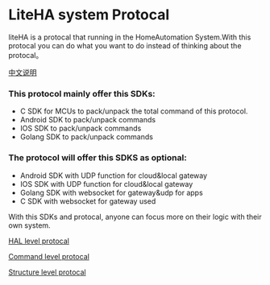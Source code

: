 # LiteHA system Protocal

liteHA is a protocal that running in the HomeAutomation System.With this protocal you can do what you want to do instead of thinking about the protocal。

[中文说明](https://github.com/fghjhuang/LiteHA_Protocal/blob/master/README_CHN.md)

### This protocol mainly offer this SDKs:

* C SDK for MCUs to pack/unpack the total command of this protocol.
* Android SDK to pack/unpack commands
* IOS SDK to pack/unpack commands
* Golang SDK to pack/unpack commands

### The protocol will offer this SDKS as optional:

* Android SDK with UDP function for cloud&local gateway
* IOS SDK with UDP function for cloud&local gateway
* Golang SDK with websocket for gateway&udp for apps
* C SDK with websocket for gateway used

With this SDKs and protocal, anyone can focus more on their logic with their own system.

[HAL level protocal](https://github.com/fghjhuang/LiteHA_Protocal/blob/master/LiteHAProtocol_HAL.md)

[Command level protocal](https://github.com/fghjhuang/LiteHA_Protocal/blob/master/LiteHACommand_HAL.md)

[Structure level protocal](https://github.com/fghjhuang/LiteHA_Protocal/blob/master/LiteHAProtocol_Structure.md)
